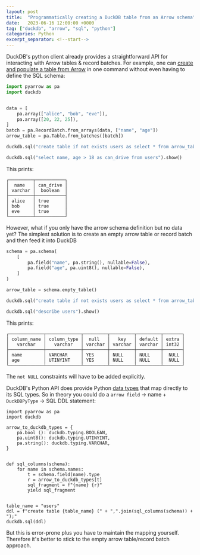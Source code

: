 ```yaml
---
layout: post
title:  "Programmatically creating a DuckDB table from an Arrow schema"
date:   2023-06-16 12:00:00 +0000
tag: ["duckdb", "arrow", "sql", "python"]
categories: Python
excerpt_separator: <!--start-->
---
```


<!--start-->

DuckDB's python client already provides a straightforward API for interacting
with Arrow tables & record batches. For example, one can
[create and populate a table from Arrow](https://duckdb.org/docs/guides/python/import_arrow)
in one command without even having to define the SQL schema:

```python
import pyarrow as pa
import duckdb


data = [
    pa.array(["alice", "bob", "eve"]),
    pa.array([20, 22, 25]),
]
batch = pa.RecordBatch.from_arrays(data, ["name", "age"])
arrow_table = pa.Table.from_batches([batch])

duckdb.sql("create table if not exists users as select * from arrow_table")

duckdb.sql("select name, age > 18 as can_drive from users").show()
```

This prints:

```
┌─────────┬───────────┐
│  name   │ can_drive │
│ varchar │  boolean  │
├─────────┼───────────┤
│ alice   │ true      │
│ bob     │ true      │
│ eve     │ true      │
└─────────┴───────────┘
```

However, what if you only have the arrow schema definition but no data yet? The
simplest solution is to create an empty arrow table or record batch and then
feed it into DuckDB

```python
schema = pa.schema(
    [
        pa.field("name", pa.string(), nullable=False),
        pa.field("age", pa.uint8(), nullable=False),
    ]
)

arrow_table = schema.empty_table()

duckdb.sql("create table if not exists users as select * from arrow_table")

duckdb.sql("describe users").show()
```

This prints:

```
┌─────────────┬─────────────┬─────────┬─────────┬─────────┬───────┐
│ column_name │ column_type │  null   │   key   │ default │ extra │
│   varchar   │   varchar   │ varchar │ varchar │ varchar │ int32 │
├─────────────┼─────────────┼─────────┼─────────┼─────────┼───────┤
│ name        │ VARCHAR     │ YES     │ NULL    │ NULL    │  NULL │
│ age         │ UTINYINT    │ YES     │ NULL    │ NULL    │  NULL │
└─────────────┴─────────────┴─────────┴─────────┴─────────┴───────┘
```

The `not NULL` constraints will have to be added explicitly.

DuckDB's Python API does provide Python
[data types](https://duckdb.org/docs/api/python/types) that map directly to its
SQL types. So in theory you could do a `arrow field` -> name + `DuckDBPyType` ->
SQL DDL statement:

```
import pyarrow as pa
import duckdb

arrow_to_duckdb_types = {
    pa.bool_(): duckdb.typing.BOOLEAN,
    pa.uint8(): duckdb.typing.UTINYINT,
    pa.string(): duckdb.typing.VARCHAR,
}


def sql_columns(schema):
    for name in schema.names:
        t = schema.field(name).type
        r = arrow_to_duckdb_types[t]
        sql_fragment = f"{name} {r}"
        yield sql_fragment


table_name = "users"
ddl = f"create table {table_name} (" + ",".join(sql_columns(schema)) + ");"
duckdb.sql(ddl)
```

But this is error-prone plus you have to maintain the mapping yourself.
Therefore it's better to stick to the empty arrow table/record batch approach.
